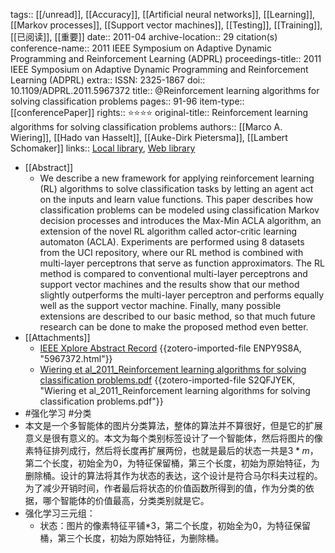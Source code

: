 tags:: [[/unread]], [[Accuracy]], [[Artificial neural networks]], [[Learning]], [[Markov processes]], [[Support vector machines]], [[Testing]], [[Training]], [[已阅读]], [[重要]]
date:: 2011-04
archive-location:: 29 citation(s)
conference-name:: 2011 IEEE Symposium on Adaptive Dynamic Programming and Reinforcement Learning (ADPRL)
proceedings-title:: 2011 IEEE Symposium on Adaptive Dynamic Programming and Reinforcement Learning (ADPRL)
extra:: ISSN: 2325-1867
doi:: 10.1109/ADPRL.2011.5967372
title:: @Reinforcement learning algorithms for solving classification problems
pages:: 91-96
item-type:: [[conferencePaper]]
rights:: ⭐⭐⭐⭐
original-title:: Reinforcement learning algorithms for solving classification problems
authors:: [[Marco A. Wiering]], [[Hado van Hasselt]], [[Auke-Dirk Pietersma]], [[Lambert Schomaker]]
links:: [Local library](zotero://select/library/items/W7FFCEDD), [Web library](https://www.zotero.org/users/8746250/items/W7FFCEDD)

- [[Abstract]]
	- We describe a new framework for applying reinforcement learning (RL) algorithms to solve classification tasks by letting an agent act on the inputs and learn value functions. This paper describes how classification problems can be modeled using classification Markov decision processes and introduces the Max-Min ACLA algorithm, an extension of the novel RL algorithm called actor-critic learning automaton (ACLA). Experiments are performed using 8 datasets from the UCI repository, where our RL method is combined with multi-layer perceptrons that serve as function approximators. The RL method is compared to conventional multi-layer perceptrons and support vector machines and the results show that our method slightly outperforms the multi-layer perceptron and performs equally well as the support vector machine. Finally, many possible extensions are described to our basic method, so that much future research can be done to make the proposed method even better.
- [[Attachments]]
	- [IEEE Xplore Abstract Record](https://ieeexplore.ieee.org/document/5967372) {{zotero-imported-file ENPY9S8A, "5967372.html"}}
	- [Wiering et al_2011_Reinforcement learning algorithms for solving classification problems.pdf](https://ieeexplore.ieee.org/stampPDF/getPDF.jsp?tp=&arnumber=5967372&ref=aHR0cHM6Ly9pZWVleHBsb3JlLmllZWUub3JnL2RvY3VtZW50LzU5NjczNzI=) {{zotero-imported-file S2QFJYEK, "Wiering et al_2011_Reinforcement learning algorithms for solving classification problems.pdf"}}
- #强化学习 #分类
- 本文是一个多智能体的图片分类算法，整体的算法并不算很好，但是它的扩展意义是很有意义的。本文为每个类别标签设计了一个智能体，然后将图片的像素特征排列成行，然后将长度再扩展两份，也就是最后的状态一共是$3*m$，第二个长度，初始全为0，为特征保留桶，第三个长度，初始为原始特征，为删除桶。设计的算法将其作为状态的表达，这个设计是符合马尔科夫过程的。为了减少开销时间，作者最后将状态的价值函数所得到的值，作为分类的依据，哪个智能体的价值最高，分类类别就是它。
- 强化学习三元组：
	- 状态：图片的像素特征平铺*3，第二个长度，初始全为0，为特征保留桶，第三个长度，初始为原始特征，为删除桶。